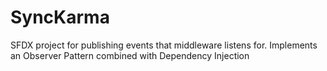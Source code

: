 # SyncKarma

SFDX project for publishing events that middleware listens for.
Implements an Observer Pattern combined with Dependency Injection
